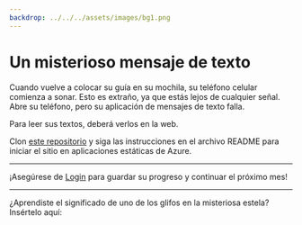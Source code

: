```yaml
---
backdrop: ../../../assets/images/bg1.png
---
```


# Un misterioso mensaje de texto

Cuando vuelve a colocar su guía en su mochila, su teléfono celular comienza a sonar. Esto es extraño, ya que estás lejos de cualquier señal. Abre su teléfono, pero su aplicación de mensajes de texto falla.

Para leer sus textos, deberá verlos en la web.

Clon [este repositorio](https://github.com/MicrosoftDocs/Azure-Maya-Mystery-Challenge-1) y siga las instrucciones en el archivo README para iniciar el sitio en aplicaciones estáticas de Azure.

<hr class="m-5"/>

¡Asegúrese de [Login](../../login) para guardar su progreso y continuar el próximo mes!

<hr class="m-5"/>

¿Aprendiste el significado de uno de los glifos en la misteriosa estela? Insértelo aquí:

<Challenge1/>

